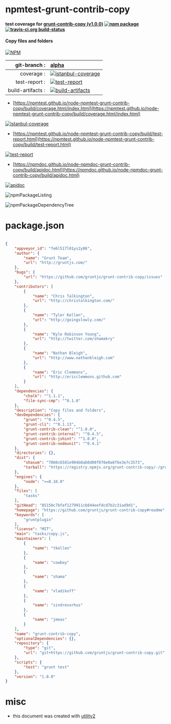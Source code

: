 # npmtest-grunt-contrib-copy

#### test coverage for  [grunt-contrib-copy (v1.0.0)](https://github.com/gruntjs/grunt-contrib-copy#readme)  [![npm package](https://img.shields.io/npm/v/npmtest-grunt-contrib-copy.svg?style=flat-square)](https://www.npmjs.org/package/npmtest-grunt-contrib-copy) [![travis-ci.org build-status](https://api.travis-ci.org/npmtest/node-npmtest-grunt-contrib-copy.svg)](https://travis-ci.org/npmtest/node-npmtest-grunt-contrib-copy)

#### Copy files and folders

[![NPM](https://nodei.co/npm/grunt-contrib-copy.png?downloads=true&downloadRank=true&stars=true)](https://www.npmjs.com/package/grunt-contrib-copy)

| git-branch : | [alpha](https://github.com/npmtest/node-npmtest-grunt-contrib-copy/tree/alpha)|
|--:|:--|
| coverage : | [![istanbul-coverage](https://npmtest.github.io/node-npmtest-grunt-contrib-copy/build/coverage.badge.svg)](https://npmtest.github.io/node-npmtest-grunt-contrib-copy/build/coverage.html/index.html)|
| test-report : | [![test-report](https://npmtest.github.io/node-npmtest-grunt-contrib-copy/build/test-report.badge.svg)](https://npmtest.github.io/node-npmtest-grunt-contrib-copy/build/test-report.html)|
| build-artifacts : | [![build-artifacts](https://npmtest.github.io/node-npmtest-grunt-contrib-copy/glyphicons_144_folder_open.png)](https://github.com/npmtest/node-npmtest-grunt-contrib-copy/tree/gh-pages/build)|

- [https://npmtest.github.io/node-npmtest-grunt-contrib-copy/build/coverage.html/index.html](https://npmtest.github.io/node-npmtest-grunt-contrib-copy/build/coverage.html/index.html)

[![istanbul-coverage](https://npmtest.github.io/node-npmtest-grunt-contrib-copy/build/screenCapture.buildCi.browser.%252Ftmp%252Fbuild%252Fcoverage.lib.html.png)](https://npmtest.github.io/node-npmtest-grunt-contrib-copy/build/coverage.html/index.html)

- [https://npmtest.github.io/node-npmtest-grunt-contrib-copy/build/test-report.html](https://npmtest.github.io/node-npmtest-grunt-contrib-copy/build/test-report.html)

[![test-report](https://npmtest.github.io/node-npmtest-grunt-contrib-copy/build/screenCapture.buildCi.browser.%252Ftmp%252Fbuild%252Ftest-report.html.png)](https://npmtest.github.io/node-npmtest-grunt-contrib-copy/build/test-report.html)

- [https://npmdoc.github.io/node-npmdoc-grunt-contrib-copy/build/apidoc.html](https://npmdoc.github.io/node-npmdoc-grunt-contrib-copy/build/apidoc.html)

[![apidoc](https://npmdoc.github.io/node-npmdoc-grunt-contrib-copy/build/screenCapture.buildCi.browser.%252Ftmp%252Fbuild%252Fapidoc.html.png)](https://npmdoc.github.io/node-npmdoc-grunt-contrib-copy/build/apidoc.html)

![npmPackageListing](https://npmtest.github.io/node-npmtest-grunt-contrib-copy/build/screenCapture.npmPackageListing.svg)

![npmPackageDependencyTree](https://npmtest.github.io/node-npmtest-grunt-contrib-copy/build/screenCapture.npmPackageDependencyTree.svg)



# package.json

```json

{
    "appveyor_id": "fe6l517l01ys2y86",
    "author": {
        "name": "Grunt Team",
        "url": "http://gruntjs.com/"
    },
    "bugs": {
        "url": "https://github.com/gruntjs/grunt-contrib-copy/issues"
    },
    "contributors": [
        {
            "name": "Chris Talkington",
            "url": "http://christalkington.com/"
        },
        {
            "name": "Tyler Kellen",
            "url": "http://goingslowly.com/"
        },
        {
            "name": "Kyle Robinson Young",
            "url": "http://twitter.com/shamakry"
        },
        {
            "name": "Nathan Bleigh",
            "url": "http://www.nathanbleigh.com"
        },
        {
            "name": "Eric Clemmons",
            "url": "http://ericclemmons.github.com"
        }
    ],
    "dependencies": {
        "chalk": "^1.1.1",
        "file-sync-cmp": "^0.1.0"
    },
    "description": "Copy files and folders",
    "devDependencies": {
        "grunt": "^0.4.5",
        "grunt-cli": "^0.1.13",
        "grunt-contrib-clean": "^1.0.0",
        "grunt-contrib-internal": "^0.4.5",
        "grunt-contrib-jshint": "^1.0.0",
        "grunt-contrib-nodeunit": "^0.4.1"
    },
    "directories": {},
    "dist": {
        "shasum": "7060c6581e904b8ab0d00f076e0a8f6e3e7c3573",
        "tarball": "https://registry.npmjs.org/grunt-contrib-copy/-/grunt-contrib-copy-1.0.0.tgz"
    },
    "engines": {
        "node": ">=0.10.0"
    },
    "files": [
        "tasks"
    ],
    "gitHead": "85150c7bfef1279911cb844eefdcd7b2c31ad9d1",
    "homepage": "https://github.com/gruntjs/grunt-contrib-copy#readme",
    "keywords": [
        "gruntplugin"
    ],
    "license": "MIT",
    "main": "tasks/copy.js",
    "maintainers": [
        {
            "name": "tkellen"
        },
        {
            "name": "cowboy"
        },
        {
            "name": "shama"
        },
        {
            "name": "vladikoff"
        },
        {
            "name": "sindresorhus"
        },
        {
            "name": "jmeas"
        }
    ],
    "name": "grunt-contrib-copy",
    "optionalDependencies": {},
    "repository": {
        "type": "git",
        "url": "git+https://github.com/gruntjs/grunt-contrib-copy.git"
    },
    "scripts": {
        "test": "grunt test"
    },
    "version": "1.0.0"
}
```



# misc
- this document was created with [utility2](https://github.com/kaizhu256/node-utility2)
